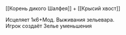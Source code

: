 [[Корень дикого Шалфея]] + [[Крысий хвост]]<br>

Исцеляет 1к6+Мод. Выживания зельевара.<br>
Игрок создаёт Зелье уменьшения<br>
